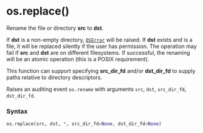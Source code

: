 # os.replace()

Rename the file or directory **src** to **dst**.

If **dst** is a non-empty directory, [`OSError`](/exceptions/OSError.md) will be raised. If **dst** exists and is a file, it will be replaced silently if the user has permission. The operation may fail if **src** and **dst** are on different filesystems. If successful, the renaming will be an atomic operation (this is a POSIX requirement).

This function can support specifying **src_dir_fd** and/or **dst_dir_fd** to supply paths relative to directory descriptors.

Raises an auditing event `os.rename` with arguments `src`, `dst`, `src_dir_fd`, `dst_dir_fd`.

### Syntax

```python
os.replace(src, dst, *, src_dir_fd=None, dst_dir_fd=None)
```